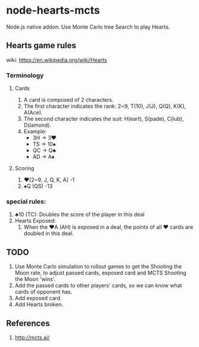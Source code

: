 # node-hearts-mcts
Node.js native addon. Use Monte Carlo tree Search to play Hearts.


## Hearts game rules

wiki: https://en.wikipedia.org/wiki/Hearts

### Terminology

1. Cards
    1. A card is composed of 2 characters.
    1. The first character indicates the rank: 2~9, T(10), J(J), Q(Q), K(K), A(Ace).
    1. The second character indicates the suit: H(eart), S(pade), C(lub), D(iamond).
    1. Example:
        * 3H -> 3♥
        * TS -> 10♠
        * QC -> Q♣
        * AD -> A♦

1. Scoring
    1. ♥[2~9, J, Q, K, A] -1
    1. ♠Q (QS) -13

### special rules:

1. ♣10 (TC): Doubles the score of the player in this deal
1. Hearts Exposed:
    1. When the ♥A (AH) is exposed in a deal, the points of all ♥ cards are doubled in this deal.

## TODO

1. Use Monte Carlo simulation to rollout games to get the Shooting the Moon rate, to adjust passed cards, exposed card and MCTS Shooting the Moon 'wins'.
1. Add the passed cards to other players' cards, so we can know what cards of opponent has.
1. Add exposed card.
1. Add Hearts broken.

## References

1. http://mcts.ai/
